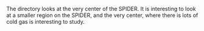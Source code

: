 The directory looks at the very center of the SPIDER. It is interesting to look at a smaller region on the SPIDER, and the very center, where there is lots of cold gas is interesting to study.
